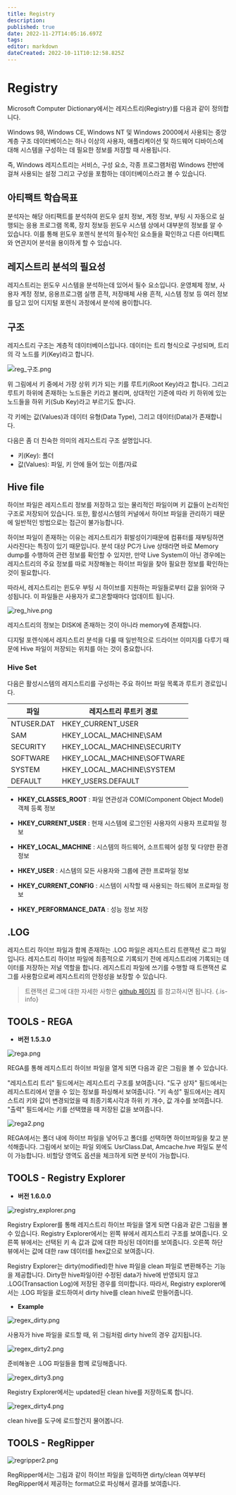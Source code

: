 ```yaml
---
title: Registry
description: 
published: true
date: 2022-11-27T14:05:16.697Z
tags: 
editor: markdown
dateCreated: 2022-10-11T10:12:58.825Z
---
```


# Registry

Microsoft Computer Dictionary에서는 레지스트리(Registry)를 다음과 같이 정의합니다.

Windows 98, Windows CE, Windows NT 및 Windows 2000에서 사용되는 중앙 계층 구조 데이터베이스는
하나 이상의 사용자, 애플리케이션 및 하드웨어 디바이스에 대해 시스템을 구성하는 데 필요한 정보를 저장할 때 사용됩니다.

즉, Windows 레지스트리는 서비스, 구성 요소, 각종 프로그램처럼 Windows 전반에 걸쳐 
사용되는 설정 그리고 구성을 포함하는 데이터베이스라고 볼 수 있습니다.

## 아티팩트 학습목표
분석자는 해당 아티팩트를 분석하여 윈도우 설치 정보, 계정 정보, 부팅 시 자동으로 실행되는 응용 프로그램 목록, 장치 정보등 윈도우 시스템 상에서 대부분의 정보를 알 수 있습니다. 이를 통해 윈도우 포렌식 분석의 필수적인 요소들을 확인하고 다른 아티팩트와 연관지어 분석을 용이하게 할 수 있습니다.

## 레지스트리 분석의 필요성

레지스트리는 윈도우 시스템을 분석하는데 있어서 필수 요소입니다.
운영체제 정보, 사용자 계정 정보, 응용프로그램 실행 흔적, 저장매체 사용 흔적, 시스템 정보 등 여러 정보를 담고 있어 디지털 포렌식 과정에서 분석에 용이합니다.

## 구조

레지스트리 구조는 계층적 데이터베이스입니다. 데이터는 트리 형식으로 구성되며, 트리의 각 노드를 키(Key)라고 합니다. 

![reg_구조.png](/reg_구조.png)

위 그림에서 키 중에서 가장 상위 키가 되는 키를 루트키(Root Key)라고 합니다. 
그리고 루트키 하위에 존재하는 노드들은 키라고 불리며, 상대적인 기준에 따라 키 하위에 있는 노드들을 하위 키(Sub Key)라고 부르기도 합니다.

각 키에는 값(Values)과 데이터 유형(Data Type), 그리고 데이터(Data)가 존재합니다.

다음은 좀 더 친숙한 의미의 레지스트리 구조 설명입니다.

-   키(Key): 폴더
-   값(Values): 파일, 키 안에 들어 있는 이름/자료


## Hive file

하이브 파일은 레지스트리 정보를 저장하고 있는 물리적인 파일이며 키 값들이 논리적인 구조로 저장되어 있습니다. 
또한, 활성시스템의 커널에서 하이브 파일을 관리하기 때문에 일반적인 방법으로는 접근이 불가능합니다.

하이브 파일이 존재하는 이유는 레지스트리가 휘발성이기때문에 컴퓨터를 재부팅하면 사라진다는 특징이 있기 때문입니다. 
분석 대상 PC가 Live 상태라면 바로 Memory dump를 수행하여 관련 정보를 확인할 수 있지만, 만약 Live System이 아닌 경우에는 레지스트리의 주요 정보를 따로 저장해놓는 하이브 파일을 찾아 필요한 정보를 확인하는 것이 필요합니다.

따라서, 레지스트리는 윈도우 부팅 시 하이브를 지원하는 파일들로부터 값을 읽어와 구성됩니다. 이 파일들은 사용자가 로그온할때마다 업데이트 됩니다.


![reg_hive.png](/reg_hive.png)

레지스트리의 정보는 DISK에 존재하는 것이 아니라 memory에 존재합니다. 

디지털 포렌식에서 레지스트리 분석을 다룰 때 일반적으로 드라이브 이미지를 다루기 때문에 Hive 파일이 저장되는 위치를 아는 것이 중요합니다.



### Hive Set

다음은 활성시스템의 레지스트리를 구성하는 주요 하이브 파일 목록과 루트키 경로입니다.

|파일|레지스트리 루트키 경로|
|-|-|
|NTUSER.DAT|HKEY_CURRENT_USER|
|SAM|HKEY_LOCAL_MACHINE\SAM|
|SECURITY|HKEY_LOCAL_MACHINE\SECURITY|
|SOFTWARE|HKEY_LOCAL_MACHINE\SOFTWARE|
|SYSTEM|HKEY_LOCAL_MACHINE\SYSTEM|
|DEFAULT|HKEY_USERS\.DEFAULT|


- **HKEY_CLASSES_ROOT** : 파일 연관성과 COM(Component Object Model) 객체 등록 정보

- **HKEY_CURRENT_USER** : 현재 시스템에 로그인된 사용자의 사용자 프로파일 정보

- **HKEY_LOCAL_MACHINE** : 시스템의 하드웨어, 소프트웨어 설정 및 다양한 환경 정보

- **HKEY_USER** : 시스템의 모든 사용자와 그룹에 관한 프로파일 정보

- **HKEY_CURRENT_CONFIG** : 시스템이 시작할 때 사용되는 하드웨어 프로파일 정보

- **HKEY_PERFORMANCE_DATA** : 성능 정보 저장


## .LOG

레지스트리 하이브 파일과 함께 존재하는 .LOG 파일은 레지스트리 트랜잭션 로그 파일입니다. 레지스트리 하이브 파일에 최종적으로 기록되기 전에 레지스트리에 기록되는 데이터를 저장하는 저널 역할을 합니다. 레지스트리 파일에 쓰기를 수행할 때 트랜잭션 로그를 사용함으로써 레지스트리의 안정성을 보장할 수 있습니다.

> 트랜잭션 로그에 대한 자세한 사항은 [github 페이지](https://github.com/msuhanov/regf/blob/master/Windows%20registry%20file%20format%20specification.md#transactional-registry-txr) 를 참고하시면 됩니다.
{.is-info}


## TOOLS - REGA

- **버전 1.5.3.0**

![rega.png](/rega.png)

REGA를 통해 레지스트리 하이브 파일을 열게 되면 다음과 같은 그림을 볼 수 있습니다.

"레지스트리 트리" 필드에서는 레지스트리 구조를 보여줍니다.
"도구 상자" 필드에서는 레지스트리에서 얻을 수 있는 정보를 파싱해서 보여줍니다.
"키 속성" 필드에서는 레지스트리 키와 값이 변경되었을 때 최종기록시각과 하위 키 개수, 값 개수를 보여줍니다.
"출력" 필드에서는 키를 선택했을 때 저장된 값을 보여줍니다.

![rega2.png](/rega2.png)

REGA에서는 폴더 내에 하이브 파일을 넣어두고 폴더를 선택하면 하이브파일을 찾고 분석해줍니다.
그림에서 보이는 파일 외에도 UsrClass.Dat, Amcache.hve 파일도 분석이 가능합니다.
비할당 영역도 옵션을 체크하게 되면 분석이 가능합니다.

## TOOLS - Registry Explorer

- **버전 1.6.0.0**

![registry_explorer.png](/registry_explorer.png)

Registry Explorer를 통해 레지스트리 하이브 파일을 열게 되면 다음과 같은 그림을 볼 수 있습니다.
Registry Explorer에서는 왼쪽 뷰에서 레지스트리 구조를 보여줍니다. 
오른쪽 뷰에서는 선택된 키 속 값과 값에 대한 파싱된 데이터를 보여줍니다. 
오른쪽 하단 뷰에서는 값에 대한 raw 데이터를 hex값으로 보여줍니다.

Registry Explorer는 dirty(modified)한 hive 파일을 clean 파일로 변환해주는 기능을 제공합니다. Dirty한 hive파일이란 수정된 data가 hive에 반영되지 않고 .LOG(Transaction Log)에 저장된 경우를 의미합니다. 따라서, Registry explorer에서는 .LOG 파일을 로드하여서 dirty hive를 clean hive로 만들어줍니다.

- **Example**

![regex_dirty.png](/regex_dirty.png)

사용자가 hive 파일을 로드할 때, 위 그림처럼 dirty hive의 경우 감지됩니다.

![regex_dirty2.png](/regex_dirty2.png)

준비해놓은 .LOG 파일들을 함께 로딩해줍니다.

![regex_dirty3.png](/regex_dirty3.png)

Registry Explorer에서는 updated된 clean hive를 저장하도록 합니다.

![regex_dirty4.png](/regex_dirty4.png)

clean hive를 도구에 로드할건지 물어봅니다.


## TOOLS - RegRipper

![regripper2.png](/regripper2.png)

RegRipper에서는 그림과 같이 하이브 파일을 입력하면 dirty/clean 여부부터 RegRipper에서 제공하는 format으로 파싱해서 결과를 보여줍니다.
